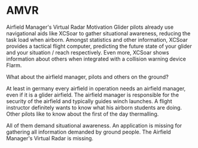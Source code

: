# AMVR
Airfield Manager's Virtual Radar
Motivation
Glider pilots already use navigational aids like XCSoar to gather situational awareness, reducing the task load when airborn. Amongst statistics and other information, XCSoar provides a tactical flight computer, predicting the future state of your glider and your situation / reach respectively.  Even more, XCSoar shows information about others when integrated with a collision warning device Flarm.

What about the airfield manager, pilots and others on the ground?

At least in germany every airfield in operation needs an airfield manager, even if it is a glider airfield.  The airfield manager is responsible for the security of the airfield and typically guides winch launches.
A flight instructor definitely wants to know what his airborn students are doing.
Other pilots like to know about the first of the day thermalling.

All of them demand situational awareness.  An application is missing for gathering all information demanded by ground people.  The Airfield Manager's Virtual Radar is missing.
